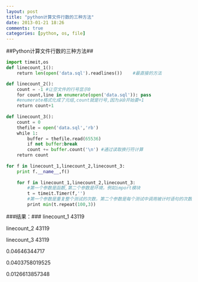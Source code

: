 ```yaml
---
layout: post
title: "python计算文件行数的三种方法"
date: 2013-01-21 18:26
comments: true
categories: [python, os, file]
---
```

##Python计算文件行数的三种方法##
```python Caculate file lines
import timeit,os
def linecount_1():
    return len(open('data.sql').readlines())    #最直接的方法

def linecount_2():
    count = -1 #让空文件的行号显示0
    for count,line in enumerate(open('data.sql')): pass
    #enumerate格式化成了元组,count就是行号,因为从0开始要+1
    return count+1
 
def linecount_3():
    count = 0
    thefile = open('data.sql','rb')
    while 1:
        buffer = thefile.read(65536)
        if not buffer:break
        count += buffer.count('\n') #通过读取换行符计算
    return count
 
for f in linecount_1,linecount_2,linecount_3:
    print f.__name__,f()
     
    for f in linecount_1,linecount_2,linecount_3:
        #第一个参数是函数,第二个参数是环境，例如import模块
        t = timeit.Timer(f,'')      
        #第一个参数是重复整个测试的次数，第二个参数是每个测试中调用被计时语句的次数。
        print min(t.repeat(100,3))  
```
<!--more-->
###结果：###
linecount_1 43119

linecount_2 43119

linecount_3 43119

0.04646344717

0.0403758019525

0.0126613857348

